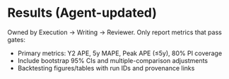 # Results (Agent-updated)

Owned by Execution → Writing → Reviewer. Only report metrics that pass gates:

- Primary metrics: Y2 APE, 5y MAPE, Peak APE (≤5y), 80% PI coverage
- Include bootstrap 95% CIs and multiple-comparison adjustments
- Backtesting figures/tables with run IDs and provenance links
